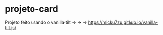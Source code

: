 # projeto-card

Projeto feito usando o vanilla-tilt -> -> ->      https://micku7zu.github.io/vanilla-tilt.js/
